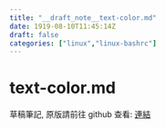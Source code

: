```yaml
---
title: "__draft_note__text-color.md"
date: 1919-08-10T11:45:14Z
draft: false
categories: ["linux","linux-bashrc"]
---
```


# text-color.md

草稿筆記, 原版請前往 github 查看: [連結](https://github.com/tinghaolai/just-random-note/blob/master/linux/bashrc/text-color.md)